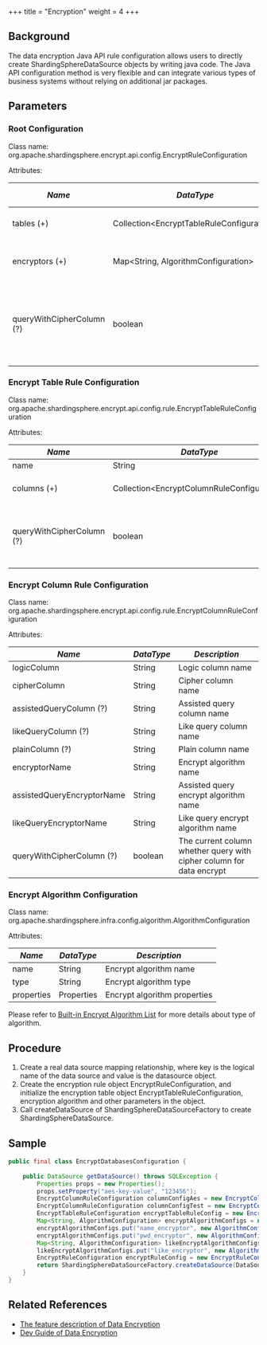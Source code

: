+++
title = "Encryption"
weight = 4
+++

## Background

The data encryption Java API rule configuration allows users to directly create ShardingSphereDataSource objects by writing java code. The Java API configuration method is very flexible and can integrate various types of business systems without relying on additional jar packages.

## Parameters

### Root Configuration

Class name: org.apache.shardingsphere.encrypt.api.config.EncryptRuleConfiguration

Attributes:

| *Name*                    | *DataType*                                  | *Description*                                                                                  | *Default Value* |
|---------------------------|---------------------------------------------|------------------------------------------------------------------------------------------------|-----------------|
| tables (+)                | Collection\<EncryptTableRuleConfiguration\> | Encrypt table rule configurations                                                              |                 |
| encryptors (+)            | Map\<String, AlgorithmConfiguration\>       | Encrypt algorithm name and configurations                                                      |                 |
| queryWithCipherColumn (?) | boolean                                     | Whether query with cipher column for data encrypt. User you can use plaintext to query if have | true            |

### Encrypt Table Rule Configuration

Class name: org.apache.shardingsphere.encrypt.api.config.rule.EncryptTableRuleConfiguration

Attributes:

| *Name*                    | *DataType*                                   | *Description*                                                       |
|---------------------------|----------------------------------------------|---------------------------------------------------------------------|
| name                      | String                                       | Table name                                                          |
| columns (+)               | Collection\<EncryptColumnRuleConfiguration\> | Encrypt column rule configurations                                  |
| queryWithCipherColumn (?) | boolean                                      | The current table whether query with cipher column for data encrypt |

### Encrypt Column Rule Configuration

Class name: org.apache.shardingsphere.encrypt.api.config.rule.EncryptColumnRuleConfiguration

Attributes:

| *Name*                     | *DataType* | *Description*                                                        |
|----------------------------|------------|----------------------------------------------------------------------|
| logicColumn                | String     | Logic column name                                                    |
| cipherColumn               | String     | Cipher column name                                                   |
| assistedQueryColumn (?)    | String     | Assisted query column name                                           |
| likeQueryColumn (?)        | String     | Like query column name                                               |
| plainColumn (?)            | String     | Plain column name                                                    |
| encryptorName              | String     | Encrypt algorithm name                                               |
| assistedQueryEncryptorName | String     | Assisted query encrypt algorithm name                                |
| likeQueryEncryptorName     | String     | Like query encrypt algorithm name                                    |
| queryWithCipherColumn (?)  | boolean    | The current column whether query with cipher column for data encrypt |

### Encrypt Algorithm Configuration

Class name: org.apache.shardingsphere.infra.config.algorithm.AlgorithmConfiguration

Attributes:

| *Name*     | *DataType* | *Description*                |
|------------|------------|------------------------------|
| name       | String     | Encrypt algorithm name       |
| type       | String     | Encrypt algorithm type       |
| properties | Properties | Encrypt algorithm properties |

Please refer to [Built-in Encrypt Algorithm List](/en/user-manual/common-config/builtin-algorithm/encrypt) for more details about type of algorithm.

## Procedure

1. Create a real data source mapping relationship, where key is the logical name of the data source and value is the datasource object.
2. Create the encryption rule object EncryptRuleConfiguration, and initialize the encryption table object EncryptTableRuleConfiguration, encryption algorithm and other parameters in the object.
3. Call createDataSource of ShardingSphereDataSourceFactory to create  ShardingSphereDataSource.

## Sample

```java
public final class EncryptDatabasesConfiguration {
    
    public DataSource getDataSource() throws SQLException {
        Properties props = new Properties();
        props.setProperty("aes-key-value", "123456");
        EncryptColumnRuleConfiguration columnConfigAes = new EncryptColumnRuleConfiguration("username", "username", "", "", "username_plain", "name_encryptor", null);
        EncryptColumnRuleConfiguration columnConfigTest = new EncryptColumnRuleConfiguration("pwd", "pwd", "assisted_query_pwd", "like_pwd", "", "pwd_encryptor", null);
        EncryptTableRuleConfiguration encryptTableRuleConfig = new EncryptTableRuleConfiguration("t_user", Arrays.asList(columnConfigAes, columnConfigTest), null);
        Map<String, AlgorithmConfiguration> encryptAlgorithmConfigs = new HashMap<>();
        encryptAlgorithmConfigs.put("name_encryptor", new AlgorithmConfiguration("AES", props));
        encryptAlgorithmConfigs.put("pwd_encryptor", new AlgorithmConfiguration("assistedTest", props));
        Map<String, AlgorithmConfiguration> likeEncryptAlgorithmConfigs = new HashMap<>();
        likeEncryptAlgorithmConfigs.put("like_encryptor", new AlgorithmConfiguration("CHAR_DIGEST_LIKE", new Properties()));
        EncryptRuleConfiguration encryptRuleConfig = new EncryptRuleConfiguration(Collections.singleton(encryptTableRuleConfig), encryptAlgorithmConfigs, likeEncryptAlgorithmConfigs);
        return ShardingSphereDataSourceFactory.createDataSource(DataSourceUtil.createDataSource("demo_ds"), Collections.singleton(encryptRuleConfig), props);
    }
}
```

## Related References

- [The feature description of Data Encryption](/en/features/encrypt/ )
- [Dev Guide of Data Encryption](/en/dev-manual/encryption/)
